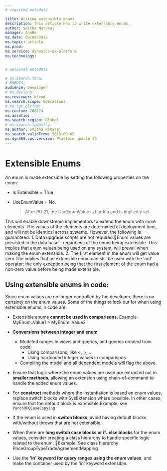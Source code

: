 ```yaml
---
# required metadata

title: Writing extensible enums
description: This article how to write extensible enums.
author: Smitha Nataraj
manager: AnnBe
ms.date: 09/09/2018
ms.topic: article
ms.prod: 
ms.service: dynamics-ax-platform
ms.technology: 


# optional metadata

# ms.search.form: 
# ROBOTS: 
audience: Developer
# ms.devlang: 
ms.reviewer: kfend
ms.search.scope: Operations
# ms.tgt_pltfrm: 
ms.custom: 268724
ms.assetid: 
ms.search.region: Global
# ms.search.industry: 
ms.author: Smitha Nataraj
ms.search.validFrom: 2018-09-09
ms.dyn365.ops.version: Platform update 20
---
```


# Extensible Enums

An enum is made extensible by setting the following properties on the enum:
+ Is Extensible = True
+ UseEnumValue = No.
	
	>After PU 21, the UseEnumValue is hidden and is implicitly set.

This will enable downstream implementors to extend the enum with more elements. The values of the elements are determined at deployment time, and will not be identical across systems.  However, the following is guaranteed:
	1. Data upgrade scripts are not required.Enum values are persisted in the data base - regardless of the enum being extensible.  This implies that enum values being used on any system, will prevail when making the enum extensible.
	2. The first element in the enum will get value zero
	The implies that an extensible enum can still be used with the 'not' operator; the only exception being that the first element of the enum had a non-zero value before being made extensible.
	
## Using extensible enums in code:

Since enum values are no longer controlled by the developer, there is no certainty on the enum values. Some of the things to look out for when using extensible enums in code are:

+ Extensible enums **cannot be used in comparisons**. Example MyEnum::Value1 > MyEnum::Value2
+ **Conversions between integer and enum**
  - Modeled ranges in views and queries, and queries created from code: 
      - Using comparisons, like <, >, .. 
      - Using hardcoded integer values in comparisons 
  - Compiling the model and all dependent models will flag the above.
	
+ Ensure that logic where the enum values are used are extracted out in **smaller methods**, allowing an extension using chain-of-command to handle the added enum values.
+ For **construct** methods where the instantiation is based on enum values, replace switch blocks with SysExtension where possible. In other cases, ensure that the default block is extensible.Example: see ```PurchRFQCaseCopying```
+ If the enum is used in **switch blocks**, avoid having default blocks with/without throws that are not extensible. 
+ When there are **long switch case blocks or if..else blocks** for the enum values, consider creating a class hierarchy to handle specific logic related to the enum. Example: See class hierarchy PriceGroupTypeTradeAgreementMapping
+ Use the **'in' keyword for query ranges using the enum values**, and make the container used by the 'in' keyword extensible.
